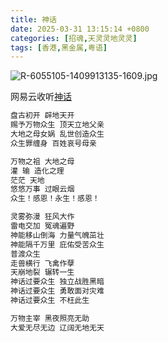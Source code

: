 ```yaml
---
title: 神话
date: 2025-03-31 13:15:14 +0800
categories: [招魂,天灵灵地灵灵]
tags: [香港,黑金属,粤语]
---
```


![R-6055105-1409913135-1609.jpg](https://b2.235421.xyz/pic/2025/03/3b53cea25baa58277be7efe84b0d2fd0.jpg)

网易云收听[神话](https://music.163.com/song?id=29764210&userid=1623945853)

```txt
盘古初开 辟地天开
赐予万物众生 顶天立地父亲
大地之母女娲 乱世创造众生
众生罪缠身 百姓哀号母亲

万物之祖 大地之母
灌 输 造化之理
茫茫 天地
悠悠万事 过眼云烟
众生！感恩！永生！感恩！

灵雾弥漫 狂风大作
雷电交加 冤魂遍野
神能移山倒海 力量气魄茁壮
神能隔千万里 庇佑受苦众生
普渡众生
走兽横行 飞禽作孽
天崩地裂 辗转一生
神话过要众生 独立战胜黑暗
神话过要众生 勇敢面对灾难
神话过要众生 不枉此生

万物主宰 黑夜照亮无助
大爱无尽无边 辽阔无地无天
```